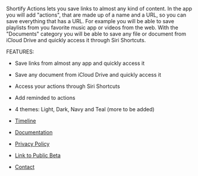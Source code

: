 Shortify Actions lets you save links to almost any kind of content.
In the app you will add "actions", that are made up of a name and a URL, so you can save everything that has a URL. 
For example you will be able to save playlists from you favorite music app or videos from the web. 
With the "Documents" category you will be able to save any file or document from iCloud Drive and quickly access it through Siri Shortcuts.

FEATURES: 
- Save links from almost any app and quickly access it
- Save any document from iCloud Drive and quickly access it
- Access your actions through Siri Shortcuts
- Add reminded to actions
- 4 themes: Light, Dark, Navy and Teal (more to be added)

- [Timeline](./timeline.html)
- [Documentation](./documentation.md)
- [Privacy Policy](./privacy.html)
- [Link to Public Beta](https://testflight.apple.com/join/lCk93Nz0)

- [Contact](mailto:misterlollo96@hotmail.it)
